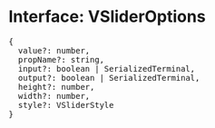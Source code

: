 # Interface: VSliderOptions

<pre>
{
  value?: number,
  propName?: string,
  input?: boolean | <Ref to="./serialized-terminal">SerializedTerminal</Ref>,
  output?: boolean | <Ref to="./serialized-terminal">SerializedTerminal</Ref>,
  height?: number,
  width?: number,
  style?: <Ref to="./v-slider-style">VSliderStyle</Ref>
}
</pre>
